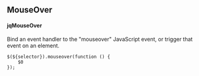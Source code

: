 ## MouseOver
#### jqMouseOver
Bind an event handler to the "mouseover" JavaScript event, or trigger that event on an element.
```
$(${selector}).mouseover(function () { 
	$0
});
```